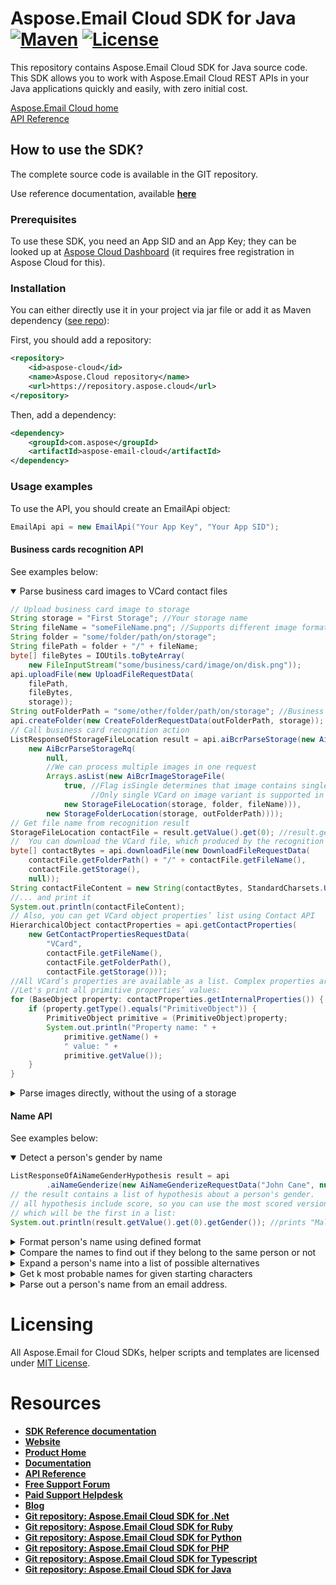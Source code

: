 ﻿# Aspose.Email Cloud SDK for Java [![Maven](https://img.shields.io/maven-metadata/v?metadataUrl=https%3A%2F%2Frepository.aspose.cloud%2Frepo%2Fcom%2Faspose%2Faspose-email-cloud%2Fmaven-metadata.xml)](https://repository.aspose.cloud/repo/com/aspose/aspose-email-cloud/) [![License](https://img.shields.io/github/license/aspose-email-cloud/aspose-email-cloud-java)](https://repository.aspose.cloud/repo/com/aspose/aspose-email-cloud/)
This repository contains Aspose.Email Cloud SDK for Java source code. This SDK allows you to work with Aspose.Email Cloud REST APIs in your Java applications quickly and easily, with zero initial cost.

[Aspose.Email Cloud home](https://products.aspose.cloud/email/family "Aspose.Email Cloud")  
[API Reference](https://apireference.aspose.cloud/email/)  




## How to use the SDK?
The complete source code is available in the GIT repository.

Use reference documentation, available [**here**](docs/README.md)

### Prerequisites
To use these SDK, you need an App SID and an App Key; they can be looked up at [Aspose Cloud Dashboard](https://dashboard.aspose.cloud/#/apps) (it requires free registration in Aspose Cloud for this).

### Installation
You can either directly use it in your project via jar file or add it as Maven dependency ([see repo](https://repository.aspose.cloud/repo/com/aspose/aspose-email-cloud/)):

First, you should add a repository:
```xml
<repository>
    <id>aspose-cloud</id>
    <name>Aspose.Cloud repository</name>
    <url>https://repository.aspose.cloud</url>
</repository>
```
Then, add a dependency:
```xml
<dependency>
    <groupId>com.aspose</groupId>
    <artifactId>aspose-email-cloud</artifactId>
</dependency>
```

### Usage examples
To use the API, you should create an EmailApi object:
```java
EmailApi api = new EmailApi("Your App Key", "Your App SID");
```

#### Business cards recognition API
See examples below:

<details open>
    <summary>Parse business card images to VCard contact files</summary>

```java
// Upload business card image to storage
String storage = "First Storage"; //Your storage name
String fileName = "someFileName.png"; //Supports different image formats: PNG, JPEG, BMP, TIFF, GIF, etc.
String folder = "some/folder/path/on/storage";
String filePath = folder + "/" + fileName;
byte[] fileBytes = IOUtils.toByteArray(
    new FileInputStream("some/business/card/image/on/disk.png"));
api.uploadFile(new UploadFileRequestData(
    filePath,
    fileBytes,
    storage));
String outFolderPath = "some/other/folder/path/on/storage"; //Business card recognition results will be saved here
api.createFolder(new CreateFolderRequestData(outFolderPath, storage));
// Call business card recognition action
ListResponseOfStorageFileLocation result = api.aiBcrParseStorage(new AiBcrParseStorageRequestData(
    new AiBcrParseStorageRq(
        null,
        //We can process multiple images in one request
        Arrays.asList(new AiBcrImageStorageFile(
            true, //Flag isSingle determines that image contains single VCard or more.
                  //Only single VCard on image variant is supported in current version.
            new StorageFileLocation(storage, folder, fileName))),
        new StorageFolderLocation(storage, outFolderPath))));
// Get file name from recognition result
StorageFileLocation contactFile = result.getValue().get(0); //result.getValue() can contain multiple files, if we sent multicard images or multiple images
//  You can download the VCard file, which produced by the recognition method ...
byte[] contactBytes = api.downloadFile(new DownloadFileRequestData(
    contactFile.getFolderPath() + "/" + contactFile.getFileName(),
    contactFile.getStorage(),
    null));
String contactFileContent = new String(contactBytes, StandardCharsets.UTF_8);
//... and print it
System.out.println(contactFileContent);
// Also, you can get VCard object properties’ list using Contact API
HierarchicalObject contactProperties = api.getContactProperties(
    new GetContactPropertiesRequestData(
        "VCard",
        contactFile.getFileName(),
        contactFile.getFolderPath(),
        contactFile.getStorage()));
//All VCard’s properties are available as a list. Complex properties are represented as hierarchical structures.
//Let's print all primitive properties’ values:
for (BaseObject property: contactProperties.getInternalProperties()) {
    if (property.getType().equals("PrimitiveObject")) {
        PrimitiveObject primitive = (PrimitiveObject)property;
        System.out.println("Property name: " +
            primitive.getName() +
            " value: " +
            primitive.getValue());
    }
}
```
</details>


<details>
    <summary>Parse images directly, without the using of a storage</summary>

```java
//Read image from file and convert it to Base64 string
byte[] fileBytes = IOUtils.toByteArray(
    new FileInputStream("some/business/card/image/on/disk.png"));
String fileBase64 = Base64.encodeToString(fileBytes, false);
ListResponseOfHierarchicalObject result = api.aiBcrParse(new AiBcrParseRequestData(
    new AiBcrBase64Rq(null, Arrays.asList(new AiBcrBase64Image(true, fileBase64)))));
//Result contains all recognized VCard objects (only the one in our case)
HierarchicalObject contactProperties = result.getValue().get(0);
//VCard object is available as a list of properties, without any external calls:
for (BaseObject property: contactProperties.getInternalProperties()) {
    if (property.getType().equals("PrimitiveObject")) {
        PrimitiveObject primitive = (PrimitiveObject)property;
        System.out.println("Property name: " +
            primitive.getName() +
            " value: " +
            primitive.getValue());
    }
}
```
</details>


#### Name API
See examples below:
<details open>
    <summary>Detect a person's gender by name</summary>

```java
ListResponseOfAiNameGenderHypothesis result = api
        .aiNameGenderize(new AiNameGenderizeRequestData("John Cane", null, null, null, null, null));
// the result contains a list of hypothesis about a person's gender.
// all hypothesis include score, so you can use the most scored version,
// which will be the first in a list:
System.out.println(result.getValue().get(0).getGender()); //prints "Male"
```
</details>

<details>
    <summary>Format person's name using defined format</summary>

```java
AiNameFormatted result = api.aiNameFormat(
        new AiNameFormatRequestData("Mr. John Michael Cane", null, null, null, null, "%t%L%f%m", null));
System.out.println(result.getName()) // prints "Mr. Cane J. M."
```
</details>

<details>
    <summary>Compare the names to find out if they belong to the same person or not</summary>

```java
final String first = "John Michael Cane";
final String second = "Cane J.";
AiNameMatchResult result = api
        .aiNameMatch(new AiNameMatchRequestData(first, second, null, null, null, null, null));
System.out.println(result.getSimilarity() >= 0.5); //prints "true", names look similar
```
</details>

<details>
    <summary>Expand a person's name into a list of possible alternatives</summary>


```java
String name = "Smith Bobby";
AiNameWeightedVariants result = api
        .aiNameExpand(new AiNameExpandRequestData(name, null, null, null, null, null));
for (AiNameWeighted weighted : result.getNames()) {
    System.out.println(weighted.getName()); //prints "Mr. Smith", "B. Smith", etc.
}
```
</details>

<details>
    <summary>Get k most probable names for given starting characters</summary>

```java
String prefix = "Dav";
AiNameWeightedVariants result = api
        .aiNameComplete(new AiNameCompleteRequestData(prefix, null, null, null, null, null));
for (AiNameWeighted weighted : result.getNames()) {
    System.out.println(prefix + weighted.getName()); //prints "David", "Dave", "Davis", etc.
}
```
</details>

<details>
    <summary>Parse out a person's name from an email address.</summary>

```java
String address = "john-cane@gmail.com";
ListResponseOfAiNameExtracted result = api
        .aiNameParseEmailAddress(new AiNameParseEmailAddressRequestData(address, null, null, null, null, null));
String givenName = null;
String surname = null;
for(AiNameExtracted extracted: result.getValue()) {
    for(AiNameExtractedComponent component: extracted.getName()) {
        if (component.getCategory().equals("GivenName")) {
            givenName = component.getValue();
        }
        if (component.getCategory().equals("Surname")) {
            surname = component.getValue();
        }
    }
}
System.out.println("Given name is " + givenName); // "John"
System.out.println("Surname is " + surname); // "Cane"
```
</details>

# Licensing
All Aspose.Email for Cloud SDKs, helper scripts and templates are licensed under [MIT License](LICENSE).

# Resources
+ [**SDK Reference documentation**](docs/README.md)
+ [**Website**](https://www.aspose.cloud)
+ [**Product Home**](https://products.aspose.cloud/Email/cloud)
+ [**Documentation**](https://docs.aspose.cloud/display/Emailcloud/Home)
+ [**API Reference**](https://apireference.aspose.cloud/email/)
+ [**Free Support Forum**](https://forum.aspose.cloud/c/email)
+ [**Paid Support Helpdesk**](https://helpdesk.aspose.cloud/)
+ [**Blog**](https://blog.aspose.cloud/category/aspose-products/aspose-email-cloud/)
+ [**Git repository: Aspose.Email Cloud SDK for .Net**](https://github.com/aspose-email-cloud/aspose-email-cloud-dotnet)
+ [**Git repository: Aspose.Email Cloud SDK for Ruby**](https://github.com/aspose-email-cloud/aspose-email-cloud-ruby)
+ [**Git repository: Aspose.Email Cloud SDK for Python**](https://github.com/aspose-email-cloud/aspose-email-cloud-python)
+ [**Git repository: Aspose.Email Cloud SDK for PHP**](https://github.com/aspose-email-cloud/aspose-email-cloud-php)
+ [**Git repository: Aspose.Email Cloud SDK for Typescript**](https://github.com/aspose-email-cloud/aspose-email-cloud-node)
+ [**Git repository: Aspose.Email Cloud SDK for Java**](https://github.com/aspose-email-cloud/aspose-email-cloud-java)